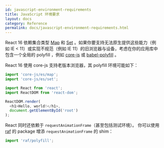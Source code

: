 ```yaml
---
id: javascript-environment-requirements
title: JavaScript 环境要求
layout: docs
category: Reference
permalink: docs/javascript-environment-requirements.html
---
```


React 16 依赖集合类型 [Map](https://developer.mozilla.org/en-US/docs/Web/JavaScript/Reference/Global_Objects/Map) 和 [Set](https://developer.mozilla.org/en-US/docs/Web/JavaScript/Reference/Global_Objects/Set) 。如果你要支持无法原生提供这些能力（例如 IE < 11）或实现不规范（例如 IE 11）的旧浏览器与设备，考虑在你的应用库中包含一个全局的 polyfill ，例如 [core-js](https://github.com/zloirock/core-js) 或 [babel-polyfill](https://babeljs.io/docs/usage/polyfill/) 。

React 16 使用 core-js 支持老版本浏览器，其 polyfill 环境可能如下：

```js
import 'core-js/es/map';
import 'core-js/es/set';

import React from 'react';
import ReactDOM from 'react-dom';

ReactDOM.render(
  <h1>Hello, world!</h1>,
  document.getElementById('root')
);
```

React 同时还依赖于 `requestAnimationFrame`（甚至包括测试环境）。
你可以使用 [raf](https://www.npmjs.com/package/raf) 的 package 增添 `requestAnimationFrame` 的 shim：

```js
import 'raf/polyfill';
```
